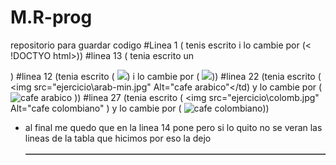 # M.R-prog
repositorio para guardar codigo
#Linea 1  ( tenis escrito <html> i lo cambie por (< !DOCTYO html>))
#linea 13 ( tenia escrito un </p>)
#linea 12  (tenia escrito ( <img src="ejercicio\cafe-min.jpg">) i lo cambie por ( <img src="images/cafe-min.jpg">))
#linea 22  (tenia escrito ( <td><img src="ejercicio\arab-min.jpg" Alt="cafe arabico"</td) y lo cambie por ( <td><img src="images/arab-min.jpg" Alt="cafe arabico"></td> ))
#linea 27  (tenia escrito ( <td><img src="ejercicio\colomb.jpg" Alt="cafe colombiano"</td> ) y lo cambie por ( <td><img src="images/colomb.jpg" Alt="cafe colombiano"></td>))


* al final me quedo que en la linea 14 pone <table border=1> pero si lo quito no se veran las lineas de la tabla que hicimos por eso la dejo
